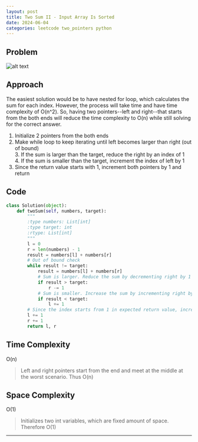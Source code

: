 ```yaml
---
layout: post
title: Two Sum II - Input Array Is Sorted
date: 2024-06-04
categories: leetcode two_pointers python
---
```


## Problem
![alt text](/blog/public/img/TwoSum2.png)

## Approach
The easiest solution would be to have nested for loop, which calculates the sum for each index. However, the process will take time and have time complexity of O(n^2). So, having two pointers--left and right--that starts from the both ends will reduce the time complexity to O(n) while still solving for the correct answer.

1. Initialize 2 pointers from the both ends
2. Make while loop to keep iterating until left becomes larger than right (out of bound)  
    3. If the sum is larger than the target, reduce the right by an index of 1  
    4. If the sum is smaller than the target, increment the index of left by 1  
5. Since the return value starts with 1, increment both pointers by 1 and return

## Code
```python
class Solution(object):
    def twoSum(self, numbers, target):
        """
        :type numbers: List[int]
        :type target: int
        :rtype: List[int]
        """
        l = 0
        r = len(numbers) - 1
        result = numbers[l] + numbers[r]
        # Out of bound check
        while result != target:
            result = numbers[l] + numbers[r]
            # Sum is larger. Reduce the sum by decrementing right by 1
            if result > target:
                r -= 1
            # Sum is smaller. Increase the sum by incrementing right by 1
            if result < target:
                l += 1
        # Since the index starts from 1 in expected return value, increment both pointers by 1
        l += 1
        r += 1
        return l, r 
```

## Time Complexity
O(n)
> Left and right pointers start from the end and meet at the middle at the worst scenario. Thus O(n)

## Space Complexity
O(1)
> Initializes two int variables, which are fixed amount of space. Therefore O(1)

---